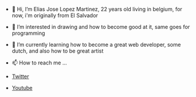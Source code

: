 - 👋 Hi, I’m Elias Jose Lopez Martinez, 22 years old living in belgium, for now, i'm originally from El Salvador
-  👀 I’m interested in drawing and how to become good at it, same goes for programming
- 🌱 I’m currently learning how to become a great web developer, some dutch, and also how to be great artist

- 📫 How to reach me ... 

- <a href="https://twitter.com/RealCometsmash" target="_blank">Twitter</a>

- <a href="https://www.youtube.com/user/goomalia23" target="_blank">Youtube</a>
